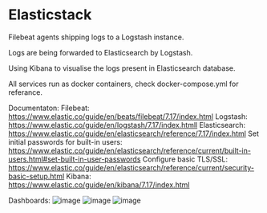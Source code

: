 # Elasticstack
Filebeat agents shipping logs to a Logstash instance.

Logs are being forwarded to Elasticsearch by Logstash.

Using Kibana to visualise the logs present in Elasticsearch database.

All services run as docker containers, check docker-compose.yml for referance.

Documentaton:
Filebeat: https://www.elastic.co/guide/en/beats/filebeat/7.17/index.html
Logstash: https://www.elastic.co/guide/en/logstash/7.17/index.htmll
Elasticsearch: https://www.elastic.co/guide/en/elasticsearch/reference/7.17/index.html
Set initial passwords for built-in users: https://www.elastic.co/guide/en/elasticsearch/reference/current/built-in-users.html#set-built-in-user-passwords
Configure basic TLS/SSL: https://www.elastic.co/guide/en/elasticsearch/reference/current/security-basic-setup.html
Kibana: https://www.elastic.co/guide/en/kibana/7.17/index.html

Dashboards:
![image](https://user-images.githubusercontent.com/124918294/234264570-343651bf-84d5-4089-ac29-28d0b94f8061.png)
![image](https://user-images.githubusercontent.com/124918294/234264120-d139f57b-44cb-48d9-8f6e-d3369648e2da.png)
![image](https://user-images.githubusercontent.com/124918294/234264297-58fb88b1-a714-4da3-88c3-ab71c3e3765f.png)
